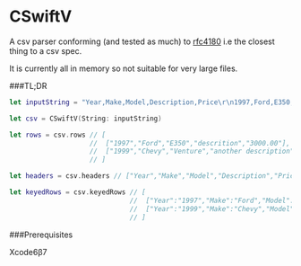 CSwiftV
=======

A csv parser conforming (and tested as much) to [rfc4180](http://tools.ietf.org/html/rfc4180#section-2) i.e the closest thing to a csv spec.

It is currently all in memory so not suitable for very large files.

###TL;DR

```swift
let inputString = "Year,Make,Model,Description,Price\r\n1997,Ford,E350,descrition,3000.00\r\n1999,Chevy,Venture,another description,4900.00\r\n"

let csv = CSwiftV(String: inputString)

let rows = csv.rows // [
                    //  ["1997","Ford","E350","descrition","3000.00"],
                    //  ["1999","Chevy","Venture","another description","4900.00"]
                    // ]

let headers = csv.headers // ["Year","Make","Model","Description","Price"]

let keyedRows = csv.keyedRows // [
                              //  ["Year":"1997","Make":"Ford","Model":"E350","Description":"descrition","Price":"3000.00"],
                              //  ["Year":"1999","Make":"Chevy","Model":"Venture","Description":"another, description","Price":"4900.00"]
                              // ]

```

###Prerequisites

Xcode6β7



